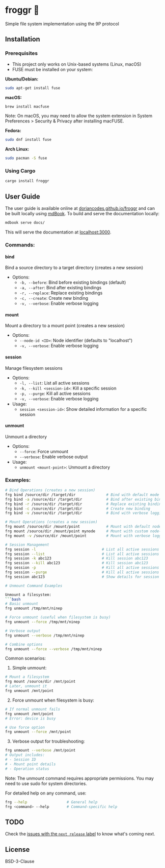 # froggr 🐸

Simple file system implementation using the 9P protocol

## Installation

### Prerequisites

- This project only works on Unix-based systems (Linux, macOS)
- FUSE must be installed on your system:

**Ubuntu/Debian:**
```bash
sudo apt-get install fuse
```

**macOS:**
```bash
brew install macfuse
```
Note: On macOS, you may need to allow the system extension in System Preferences > Security & Privacy after installing macFUSE.

**Fedora:**
```bash
sudo dnf install fuse
```

**Arch Linux:**
```bash
sudo pacman -S fuse
```

### Using Cargo

```bash
cargo install froggr
```

## User Guide

The user guide is available online at [doriancodes.github.io/froggr](https://doriancodes.github.io/froggr/) and can be built locally using [mdBook](https://rust-lang.github.io/mdBook/). To build and serve the documentation locally:

```bash
mdbook serve docs/
```

This will serve the documentation at [localhost:3000](http://localhost:3000).

### Commands:

#### bind
Bind a source directory to a target directory (creates a new session)
- Options:
  - `-b, --before`: Bind before existing bindings (default)
  - `-a, --after`: Bind after existing bindings
  - `-r, --replace`: Replace existing bindings
  - `-c, --create`: Create new binding
  - `-v, --verbose`: Enable verbose logging

#### mount
Mount a directory to a mount point (creates a new session)
- Options:
  - `--node-id <ID>`: Node identifier (defaults to "localhost")
  - `-v, --verbose`: Enable verbose logging

#### session
Manage filesystem sessions
- Options:
  - `-l, --list`: List all active sessions
  - `-k, --kill <session-id>`: Kill a specific session
  - `-p, --purge`: Kill all active sessions
  - `-v, --verbose`: Enable verbose logging
- Usage:
  - `session <session-id>`: Show detailed information for a specific session

#### unmount
Unmount a directory
- Options:
  - `--force`: Force unmount
  - `--verbose`: Enable verbose output
- Usage:
  - `unmount <mount-point>`: Unmount a directory

### Examples:

```bash
# Bind Operations (creates a new session)
frg bind /source/dir /target/dir              # Bind with default mode (before)
frg bind -a /source/dir /target/dir           # Bind after existing bindings
frg bind -r /source/dir /target/dir           # Replace existing bindings
frg bind -c /source/dir /target/dir           # Create new binding
frg bind -v /source/dir /target/dir           # Bind with verbose logging

# Mount Operations (creates a new session)
frg mount /source/dir /mount/point            # Mount with default node-id
frg mount /source/dir /mount/point mynode     # Mount with custom node-id
frg mount -v /source/dir /mount/point         # Mount with verbose logging

# Session Management
frg session -l                              # List all active sessions
frg session --list                          # List all active sessions
frg session -k abc123                       # Kill session abc123
frg session --kill abc123                   # Kill session abc123
frg session -p                              # Kill all active sessions
frg session --purge                         # Kill all active sessions
frg session abc123                          # Show details for session abc123

# Unmount Command Examples

Unmount a filesystem:
```bash
# Basic unmount
frg unmount /tmp/mnt/ninep

# Force unmount (useful when filesystem is busy)
frg unmount --force /tmp/mnt/ninep

# Verbose output
frg unmount --verbose /tmp/mnt/ninep

# Combine options
frg unmount --force --verbose /tmp/mnt/ninep
```

Common scenarios:

1. Simple unmount:
```bash
# Mount a filesystem
frg mount /source/dir /mnt/point
# Later, unmount it
frg unmount /mnt/point
```

2. Force unmount when filesystem is busy:
```bash
# If normal unmount fails
frg unmount /mnt/point
# Error: device is busy

# Use force option
frg unmount --force /mnt/point
```

3. Verbose output for troubleshooting:
```bash
frg unmount --verbose /mnt/point
# Output includes:
# - Session ID
# - Mount point details
# - Operation status
```

Note: The unmount command requires appropriate permissions. You may need to use sudo for system directories.

For detailed help on any command, use:
```bash
frg --help                  # General help
frg <command> --help        # Command-specific help
```

## TODO

Check the [issues with the `next release` label](https://github.com/doriancodes/froggr/issues?q=is%3Aissue+is%3Aopen+label%3A%22next+release%22) to know what's coming next.

## License

BSD-3-Clause

